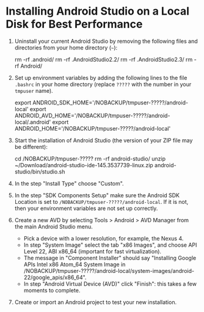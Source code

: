 # Installing Android Studio on a Local Disk for Best Performance

1. Uninstall your current Android Studio by removing the following files and directories from your home directory (`~`):

    rm -rf .android/
    rm -rf .AndroidStudio2.2/
    rm -rf .AndroidStudio2.3/
    rm -rf Android/

2. Set up environment variables by adding the following lines to the file `.bashrc` in your home directory (replace `?????` with the number in your `tmpuser` name).

    export ANDROID_SDK_HOME='/NOBACKUP/tmpuser-?????/android-local'
    export ANDROID_AVD_HOME='/NOBACKUP/tmpuser-?????/android-local/.android'
    export ANDROID_HOME='/NOBACKUP/tmpuser-?????/android-local'

3. Start the installation of Android Studio (the version of your ZIP file may be different):

    cd /NOBACKUP/tmpuser-?????
    rm -rf android-studio/
    unzip ~/Download/android-studio-ide-145.3537739-linux.zip
    android-studio/bin/studio.sh

4. In the step "Install Type" choose "Custom".

5. In the step "SDK Components Setup" make sure the Android SDK Location is set to `/NOBACKUP/tmpuser-?????/android-local`. If it is not, then your environment variables are not set up correctly.

6. Create a new AVD by selecting Tools > Android > AVD Manager from the main Android Studio menu.
   - Pick a device with a lower resolution, for example, the Nexus 4.
   - In step "System Image" select the tab "x86 Images", and choose API Level 22, ABI x86_64 (important for fast virtualization).
   - The message in "Component Installer" should say "Installing Google APIs Intel x86 Atom_64 System Image in /NOBACKUP/tmpuser-?????/android-local/system-images/android-22/google_apis/x86_64".
   - In step "Android Virtual Device (AVD)" click "Finish": this takes a few moments to complete.

7. Create or import an Android project to test your new installation.
